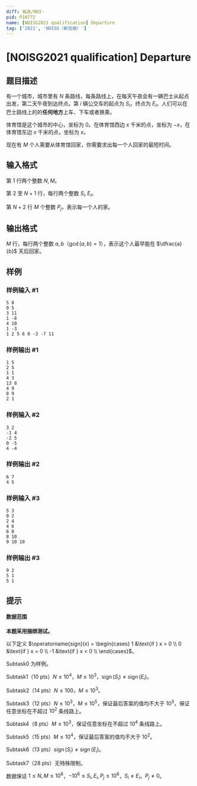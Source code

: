 ```yaml
---
diff: 省选/NOI-
pid: P10772
name: [NOISG2021 qualification] Departure
tag: ['2021', 'NOISG（新加坡）']
---
```

# [NOISG2021 qualification] Departure
## 题目描述

有一个城市，城市里有 $N$ 条路线，每条路线上，在每天午夜会有一辆巴士从起点出发，第二天午夜到达终点。第 $i$ 辆公交车的起点为 $S_i$，终点为 $E_i$。人们可以在巴士路线上的的**任何地方**上车、下车或者换乘。

体育馆是这个城市的中心，坐标为 $0$。在体育馆西边 $x$ 千米的点，坐标为 $-x$，在体育馆东边 $x$ 千米的点，坐标为 $x$。

现在有 $M$ 个人需要从体育馆回家，你需要求出每一个人回家的最短时间。
## 输入格式

第 $1$ 行两个整数 $N,M$。

第 $2$ 至 $N+1$ 行，每行两个整数 $S_i,E_i$。

第 $N+2$ 行 $M$ 个整数 $P_j$，表示每一个人的家。
## 输出格式

$M$ 行，每行两个整数 $a,b$（$\gcd(a,b)=1$），表示这个人最早能在 $\dfrac{a}{b}$ 天后回家。
## 样例

### 样例输入 #1
```
5 8
0 5
3 11
1 -8
4 10
1 -3
1 2 5 6 8 -3 -7 11
```
### 样例输出 #1
```
1 5
2 5
1 1
4 3
13 8
4 9
8 9
2 1
```
### 样例输入 #2
```
3 2
-1 4
-2 5
0 -5
4 -4
```
### 样例输出 #2
```
6 7
4 5
```
### 样例输入 #3
```
5 3
0 2
2 4
4 6
6 8
8 10
9 10 10
```
### 样例输出 #3
```
9 2
5 1
5 1
```
## 提示

#### 数据范围

**本题采用捆绑测试。**

以下定义 $\operatorname{sign}(x) = \begin{cases}
1 &\text{if } x > 0 \\
0 &\text{if } x = 0 \\
-1 &\text{if } x < 0 \\
\end{cases}$。

Subtask0 为样例。

Subtask1（10 pts）$N \leq 10^4$，$M \leq 10^3$，$\operatorname{sign}(S_i)\neq\operatorname{sign}(E_i)$。

Subtask2（14 pts）$N \leq 100$，$M \leq 10^3$。

Subtask3（12 pts）$N \leq 10^3$，$M \leq 10^5$，保证最后答案的值均不大于 $10^3$，保证任意坐标在不超过 $10^2$ 条线路上。

Subtask4（8 pts）$M \leq 10^3$，保证任意坐标在不超过 $10^4$ 条线路上。

Subtask5（15 pts）$M \leq 10^4$，保证最后答案的值均不大于 $10^2$。

Subtask6（13 pts）$\operatorname{sign}(S_i)\neq\operatorname{sign}(E_i)$。

Subtask7（28 pts）无特殊限制。

数据保证 $1 \leq N,M \leq 10^6$，$-10^6 \leq S_i,E_i,P_j \leq 10^6$，$S_i \neq E_i$，$P_j \neq 0$。
